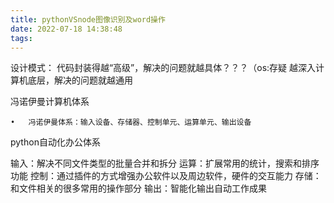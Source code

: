 ```yaml
---
title: pythonVSnode图像识别及word操作
date: 2022-07-18 14:38:48
tags:
---
```

设计模式：
代码封装得越“高级”，解决的问题就越具体？？？（os:存疑
越深入计算机底层，解决的问题就越通用

冯诺伊曼计算机体系

	•	冯诺伊曼体系：输入设备、存储器、控制单元、运算单元、输出设备

python自动化办公体系

输入：解决不同文件类型的批量合并和拆分
运算：扩展常用的统计，搜索和排序功能
控制：通过插件的方式增强办公软件以及周边软件，硬件的交互能力
存储：和文件相关的很多常用的操作部分
输出：智能化输出自动工作成果